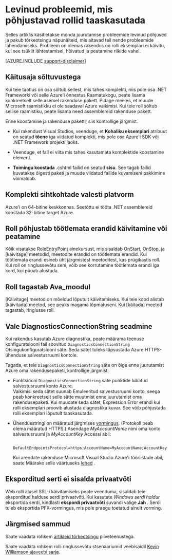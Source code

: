 <properties
   pageTitle="Levinumad põhjused pilveteenuses rollid ringlussevõtu | Microsoft Azure'i"
   description="Pilveteenuse rolli, mis äkki ringlusse võib põhjustada märgatavat tööseisakute. Siin on mõned levinud probleeme, mis põhjustavad taaskasutada, rollid, mis võib aidata teil vähendada tööseisakute."
   services="cloud-services"
   documentationCenter=""
   authors="simonxjx"
   manager="felixwu"
   editor=""
   tags="top-support-issue"/>
<tags
   ms.service="cloud-services"
   ms.devlang="na"
   ms.topic="article"
   ms.tgt_pltfrm="na"
   ms.workload="tbd"
   ms.date="09/02/2016"
   ms.author="v-six" />

# <a name="common-issues-that-cause-roles-to-recycle"></a>Levinud probleemid, mis põhjustavad rollid taaskasutada

Selles artiklis käsitletakse mõnda juurutamise probleemide levinud põhjused ja pakub tõrkeotsingu näpunäiteid, mis aitavad teil nende probleemide lahendamiseks. Probleem on olemas rakendus on rolli eksemplari ei käivitu, kui see tsüklit lähtestamisel, hõivatud ja peatamine riikide vahel.

[AZURE.INCLUDE [support-disclaimer](../../includes/support-disclaimer.md)]

## <a name="missing-runtime-dependencies"></a>Käitusaja sõltuvustega

Kui teie taotlus on osa sõltub sellest, mis tahes komplekti, mis pole osa .NET Frameworki või selle Azure'i õnnestus Raamatukogu, peate lisama konkreetselt selle asemel rakenduse pakett. Pidage meeles, et muude Microsoft raamistikku ei ole saadaval Azure vaikimisi. Kui teie roll sõltub sellise raamistiku, peate lisama need assemblereid rakenduse pakett.

Enne koostamine ja rakenduse paketti, siis kontrollige järgmist.

- Kui rakendust Visual Studios, veenduge, et **Kohaliku eksemplari** atribuut on seatud **tõene** iga viidatud komplekti, mis pole osa Azure'i SDK või .NET Framework projekti jaoks.

- Veenduge, et fail ei viita mis tahes kasutamata komplektide koostamine element.

- **Toimingu koostada** .cshtml failid on seatud **sisu**. See tagab failid kuvatakse õigesti paketi ja muude viidatud failide kuvamiseni pakkimine võimaldab.

## <a name="assembly-targets-wrong-platform"></a>Komplekti sihtkohtade valesti platvorm

Azure'i on 64-bitine keskkonnas. Seetõttu ei tööta .NET assemblereid koostada 32-bitine target Azure.

## <a name="role-throws-unhandled-exceptions-while-initializing-or-stopping"></a>Roll põhjustab töötlemata erandid käivitamine või peatamine

Kõik visatakse [RoleEntryPoint] ainekursust, mis sisaldab [OnStart], [OnStop], ja [käivitage] meetodid, meetodite erandid on töötlemata erandid. Kui töötlemata erandi esineb üht järgmistest meetoditest, kas prügikastis roll. Kui roll on ringlussevõtu seni, võib see korrutamine töötlemata erandi iga kord, kui püüab alustada.

## <a name="role-returns-from-run-method"></a>Roll tagastab Ava_moodul

[Käivitage] meetod on mõeldud lõputult käivitamiseks. Kui teie kood alistab [käivitada] meetod, see peaks magama lõpmatuseni. Kui [käitada] meetod tagastab, ringlusse roll.

## <a name="incorrect-diagnosticsconnectionstring-setting"></a>Vale DiagnosticsConnectionString seadmine

Kui rakendus kasutab Azure diagnostika, peate määrama teenuse konfiguratsiooni fail soovitud `DiagnosticsConnectionString` Otsingukonfiguratsiooni säte. Seda sätet tuleks täpsustada Azure HTTPS-ühenduse salvestusruumi kontole.

Tagada, et teie `DiagnosticsConnectionString` säte on õige enne juurutamist Azure oma rakendusepaketi, kontrollige järgmist:  

- Funktsiooni `DiagnosticsConnectionString` säte punktide lubatud salvestusruumi konto Azure.  
  Vaikimisi seda sätet suunab Emuleeritud salvestusruumi konto, seega peab konkreetselt selle sätte muutmist enne juurutamist oma rakendusepaketi. Kui muudate seda sätet, Expression.Error erandi kui rolli eksemplari proovib alustada diagnostika kuvar. See võib põhjustada rolli eksemplari lõputult taaskasutada.

- Ühendusstringi on määratud järgmises [vormingus](../storage/storage-configure-connection-string.md). (Protokoll peab olema määratud HTTPS.) Asendage *MyAccountName* nimi oma konto salvestusruumi ja *MyAccountKey* Accessi abil:    

        DefaultEndpointsProtocol=https;AccountName=MyAccountName;AccountKey=MyAccountKey

  Kui arendate rakenduse Microsoft Visual Studio Azure'i tööriistade abil, saate Määrake selle väärtuseks [lehed](https://msdn.microsoft.com/library/ee405486) .

## <a name="exported-certificate-does-not-include-private-key"></a>Eksporditud serti ei sisalda privaatvõti

Web rolli alusel SSL-i käivitamiseks peate veenduma, sisaldab teie eksporditud halduse serdi privaatvõti. Kui kasutate *Windows serdi haldur* eksportida serdi, kindlasti **ekspordi privaatvõti** suvandi valige **Jah** . Serdi tuleb eksportida PFX-vormingus, mis pole praegu toetatud ainult vorming.

## <a name="next-steps"></a>Järgmised sammud

Saate vaadata rohkem [artikleid tõrkeotsingu](https://azure.microsoft.com/documentation/articles/?tag=top-support-issue&product=cloud-services) pilveteenustega.

Saate vaadata rohkem rolli ringlussevõtu stsenaariumid veebisaidil [Kevin Williamson ajaveebi sarja](http://blogs.msdn.com/b/kwill/archive/2013/08/09/windows-azure-paas-compute-diagnostics-data.aspx).

[RoleEntryPoint]: https://msdn.microsoft.com/library/microsoft.windowsazure.serviceruntime.roleentrypoint.aspx
[OnStart]: https://msdn.microsoft.com/library/microsoft.windowsazure.serviceruntime.roleentrypoint.onstart.aspx
[OnStop]: https://msdn.microsoft.com/library/microsoft.windowsazure.serviceruntime.roleentrypoint.onstop.aspx
[Käivita]: https://msdn.microsoft.com/library/microsoft.windowsazure.serviceruntime.roleentrypoint.run.aspx
